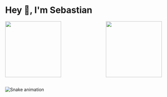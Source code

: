 <h1>Hey 👋, I'm Sebastian</h1>
<div>
   <img  height="180em" src="https://github-readme-stats.vercel.app/api?username=seroven&hide=issues&show_icons=true&theme=tokyonight&include_all_commits=true&count_private=true"/>
  <img align="right" height="180em" src="https://github-readme-stats.vercel.app/api/top-langs/?username=oscarltc&layout=compact&langs_count=16&theme=tokyonight"/>
</div>
<br>

![Snake animation](https://github.com/LuigiGF/LuigiGF/blob/output/github-contribution-grid-snake.svg)
